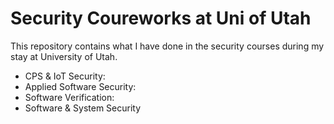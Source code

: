 # Security Coureworks at Uni of Utah

This repository contains what I have done in the security courses during my stay at University of Utah.

- CPS & IoT Security:
- Applied Software Security:
- Software Verification:
- Software & System Security

